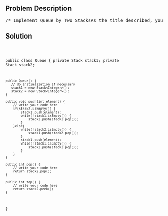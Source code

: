 <!--
<style>
  body { font-family: Arial, sans-serif; }
  .container { max-width: 100%; margin: 0 auto; padding: 10px; }
  .comment-block { max-width: 30%; background-color: #f9f9f9; padding: 10px; border-left: 5px solid #ccc; overflow-wrap: break-word; white-space: pre-wrap; }
  .code-block { background-color: #f4f4f4; padding: 10px; border: 1px solid #ddd; overflow-wrap: break-word; white-space: pre-wrap; }
</style>
-->

<div class='container'>
<h2>Problem Description</h2>
<div class='comment-block'>
<pre>
/* Implement Queue by Two StacksAs the title described, you should only use two stacks to implement a queue's actions.The queue should support push(element), pop() and top()where pop is pop the first(a.k.a front) element in the queue.Both pop and top methods should return the value of first element.Examplepush(1)pop()     // return 1push(2)push(3)top()     // return 2pop()     // return 2*/</pre>
</div>

<h2>Solution</h2>
<div class='code-block'>
<pre><code class='language-java'>

public class Queue {
    private Stack<Integer> stack1;
    private Stack<Integer> stack2;

    public Queue() {
       // do initialization if necessary
       stack1 = new Stack<Integer>();
       stack2 = new Stack<Integer>();
    }
    
    public void push(int element) {
        // write your code here
        if(stack2.isEmpty()) {
            stack1.push(element);
            while(!stack1.isEmpty()) {
                stack2.push(stack1.pop());
            }
        }else{
            while(!stack2.isEmpty()) {
                stack1.push(stack2.pop());
            }
            stack1.push(element);
            while(!stack1.isEmpty()) {
                stack2.push(stack1.pop());
            }
        }
    }

    public int pop() {
        // write your code here
        return stack2.pop();
    }

    public int top() {
        // write your code here
        return stack2.peek();
    }
}</code></pre>
</div>
</div>
